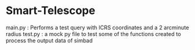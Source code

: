# Smart-Telescope
main.py : Performs a test query with ICRS coordinates and a 2 arcminute radius
test.py : a mock py file to test some of the functions created to process the output data of simbad
